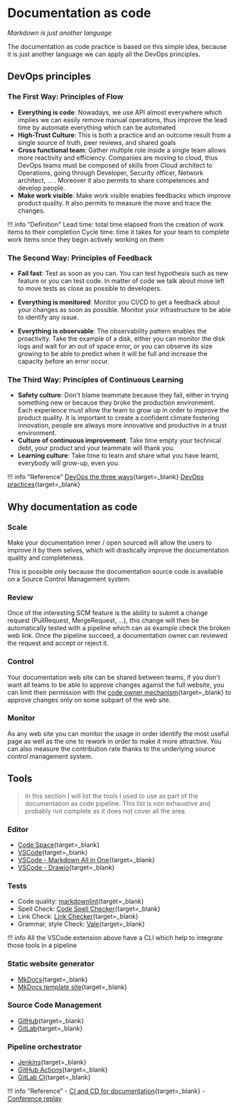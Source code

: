 # Documentation as code

*Markdown is just another language*

The documentation as code practice is based on this simple idea, because it is just another language we can apply all the DevOps principles.

## DevOps principles

### The First Way: Principles of Flow

- **Everything is code**: Nowadays, we use API almost everywhere which implies we can easily remove manual operations, thus improve the lead time by automate everything which can be automated
- **High-Trust Culture**: This is both a practice and an outcome result from a single source of truth, peer reviews, and shared goals
- **Cross functional team**: Gather multiple role inside a single team allows more reactivity and efficiency. Companies are moving to cloud, thus DevOps teams must be composed of skills from Cloud architect to Operations, going through Developer, Security officer, Network architect, ... . Moreover it also permits to share competences and develop people.
- **Make work visible**: Make work visible enables feedbacks which improve product quality. It also permits to measure the move and trace the changes.

!!! info "Definition"
    Lead time: total time elapsed from the creation of work items to their completion
    Cycle time: time it takes for your team to complete work items once they begin actively working on them

### The Second Way: Principles of Feedback

- **Fail fast**: Test as soon as you can. You can test hypothesis such as new feature or you can test code. In matter of code we talk about move left to move tests as close as possible to developers.

- **Everything is monitored**: Monitor you CI/CD to get a feedback about your changes as soon as possible. Monitor your infrastructure to be able to identify any issue.

- **Everything is observable**: The observability pattern enables the proactivity. Take the example of a disk, either you can monitor the disk logs and wait for an out of space error, or you can observe its size growing to be able to predict when it will be full and increase the capacity before an error occur.

### The Third Way: Principles of Continuous Learning

- **Safety culture**: Don't blame teammate because they fail, either in trying something new or because they broke the production environment. Each experience must allow the team to grow up in order to improve the product quality. It is important to create a confident climate fostering innovation, people are always more innovative and productive in a trust environment.
- **Culture of continuous improvement**: Take time empty your technical debt, your product and your teammate will thank you.
- **Learning culture**: Take time to learn and share what you have learnt, everybody will grow-up, even you.

!!! info "Reference"
    [DevOps the three ways](https://blog.sonatype.com/principle-based-devops-frameworks-three-ways){target=_blank}
    [DevOps practices](https://www.perforce.com/blog/vcs/7-devops-practices-outstanding-results){target=_blank}

## Why documentation as code

### Scale

Make your documentation inner / open sourced will allow the users to improve it by them selves, which will drastically improve the documentation quality and completeness.

This is possible only because the documentation source code is available on a Source Control Management system.

### Review

Once of the interesting SCM feature is the ability to submit a change request (PullRequest, MergeRequest, ...), this change will then be automatically tested with a pipeline which can as example check the broken web link. Once the pipeline succeed, a documentation owner can reviewed the request and accept or reject it.

### Control

Your documentation web site can be shared between teams, if you don't want all teams to be able to approve changes against the full website, you can limit their permission with the [code owner mechanism](https://docs.gitlab.com/ee/user/project/code_owners.html){target=_blank} to approve changes only on some subpart of the web site.

### Monitor

As any web site you can monitor the usage in order identify the most useful page as well as the one to rework in order to  make it more attractive. You can also measure the contribution rate thanks to the underlying source control management system.

## Tools

> In this section I will list the tools I used to use as part of the documentation as code pipeline. This list is non exhaustive and probably not complete as it does not cover all the area.

### Editor

- [Code Space](https://github.com/features/codespaces){target=_blank}
- [VSCode](https://code.visualstudio.com/){target=_blank}
- [VSCode - Markdown All in One](https://marketplace.visualstudio.com/items?itemName=yzhang.markdown-all-in-one){target=_blank}
- [VSCode - Drawio](https://marketplace.visualstudio.com/items?itemName=hediet.vscode-drawio){target=_blank}

### Tests

- Code quality: [markdownlint](https://marketplace.visualstudio.com/items?itemName=DavidAnson.vscode-markdownlint){target=_blank}
- Spell Check: [Code Spell Checker](https://marketplace.visualstudio.com/items?itemName=streetsidesoftware.code-spell-checker){target=_blank}
- Link Check: [Link Checker](https://marketplace.visualstudio.com/items?itemName=wilhelmer.link-checker-2){target=_blank}
- Grammar, style Check: [Vale](https://marketplace.visualstudio.com/items?itemName=errata-ai.vale-server){target=_blank}

!!! info
    All the VSCode extension above have a CLI which help to integrate those tools in a pipeline

### Static website generator

- [MkDocs](https://www.mkdocs.org/){target=_blank}
- [MkDocs template site](https://github.com/documentation-as-code/doc-as-code-template){target=_blank}

### Source Code Management

- [GitHub](https://github.com){target=_blank}
- [GitLab](https://gitlab.com){target=_blank}

### Pipeline orchestrator

- [Jenkins](https://www.jenkins.io/){target=_blank}
- [GitHub Actions](https://github.com/features/actions){target=_blank}
- [GitLab CI](https://docs.gitlab.com/ee/ci/){target=_blank}

!!! info "Reference"
    - [CI and CD for documentation](https://documentation-as-code.github.io/ci-cd-for-documentation/){target=_blank}
    - [Conference replay](../../Conferences/index.md)
